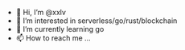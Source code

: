 - 👋 Hi, I’m @xxlv
- 👀 I’m interested in serverless/go/rust/blockchain
- 🌱 I’m currently learning go
- 📫 How to reach me ...

<!---
xxlv/xxlv is a ✨ special ✨ repository because its `README.md` (this file) appears on your GitHub profile.
You can click the Preview link to take a look at your changes.
--->

